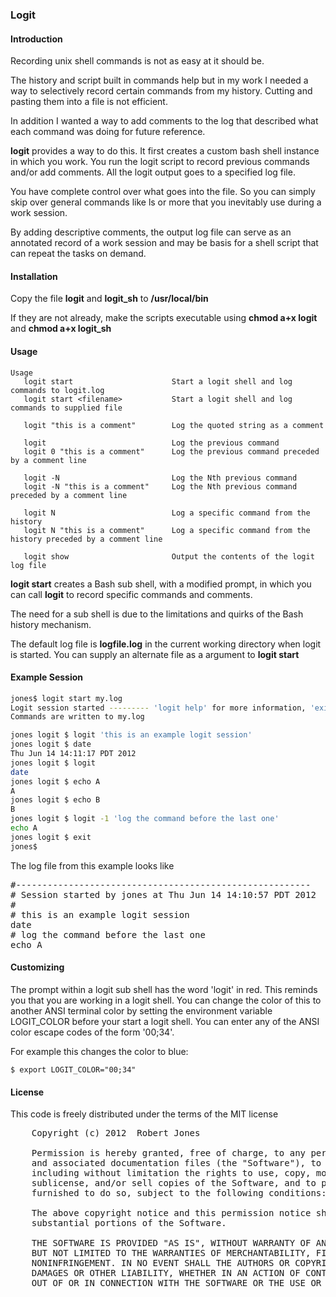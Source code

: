 ### Logit

#### Introduction

Recording unix shell commands is not as easy at it should be. 

The history and script built in commands help but in my work I needed a way to selectively record 
certain commands from my history. Cutting and pasting them into a file is not efficient. 

In addition I wanted a way to add comments to the log that described what each command was doing for future reference.

__logit__ provides a way to do this. It first creates a custom bash shell instance in which you work. You run the logit
script to record previous commands and/or add comments. All the logit output goes to a specified log file.

You have complete control over what goes into the file. So you can simply skip over general commands like 
ls or more that you inevitably use during a work session.

By adding descriptive comments, the output log file can serve as an annotated record of a work session and may be basis
for a shell script that can repeat the tasks on demand.

#### Installation

Copy the file __logit__ and __logit_sh__ to __/usr/local/bin__

If they are not already, make the scripts executable using __chmod a+x logit__ and __chmod a+x logit_sh__

#### Usage

```shell
Usage
   logit start                      Start a logit shell and log commands to logit.log
   logit start <filename>           Start a logit shell and log commands to supplied file

   logit "this is a comment"        Log the quoted string as a comment

   logit                            Log the previous command
   logit 0 "this is a comment"      Log the previous command preceded by a comment line

   logit -N                         Log the Nth previous command
   logit -N "this is a comment"     Log the Nth previous command preceded by a comment line

   logit N                          Log a specific command from the history
   logit N "this is a comment"      Log a specific command from the history preceded by a comment line

   logit show                       Output the contents of the logit log file
```

__logit start__ creates a Bash sub shell, with a modified prompt, in which you can call __logit__ to record specific commands and comments.

The need for a sub shell is due to the limitations and quirks of the Bash history mechanism.

The default log file is __logfile.log__ in the current working directory when logit is started. You can supply an alternate file
as a argument to __logit start__


#### Example Session

```bash
jones$ logit start my.log
Logit session started --------- 'logit help' for more information, 'exit' to end session
Commands are written to my.log

jones logit $ logit 'this is an example logit session'
jones logit $ date
Thu Jun 14 14:11:17 PDT 2012
jones logit $ logit
date
jones logit $ echo A
A
jones logit $ echo B
B
jones logit $ logit -1 'log the command before the last one'
echo A
jones logit $ exit
jones$
```


The log file from this example looks like
<pre>
#--------------------------------------------------------
# Session started by jones at Thu Jun 14 14:10:57 PDT 2012
#
# this is an example logit session
date
# log the command before the last one
echo A
</pre>


#### Customizing

The prompt within a logit sub shell has the word 'logit' in red. This reminds you that you are working in a logit shell.
You can change the color of this to another ANSI terminal color by setting the environment variable LOGIT_COLOR before
your start a logit shell. You can enter any of the ANSI color escape codes of the form '00;34'.

For example this changes the color to blue:
```shell
$ export LOGIT_COLOR="00;34"
```


#### License

This code is freely distributed under the terms of the MIT license

<pre>
	Copyright (c) 2012  Robert Jones

	Permission is hereby granted, free of charge, to any person obtaining a copy of this software 
	and associated documentation files (the "Software"), to deal in the Software without restriction,
	including without limitation the rights to use, copy, modify, merge, publish, distribute, 
	sublicense, and/or sell copies of the Software, and to permit persons to whom the Software is 
	furnished to do so, subject to the following conditions:

	The above copyright notice and this permission notice shall be included in all copies or 
	substantial portions of the Software.

	THE SOFTWARE IS PROVIDED "AS IS", WITHOUT WARRANTY OF ANY KIND, EXPRESS OR IMPLIED, INCLUDING 
	BUT NOT LIMITED TO THE WARRANTIES OF MERCHANTABILITY, FITNESS FOR A PARTICULAR PURPOSE AND 
	NONINFRINGEMENT. IN NO EVENT SHALL THE AUTHORS OR COPYRIGHT HOLDERS BE LIABLE FOR ANY CLAIM, 
	DAMAGES OR OTHER LIABILITY, WHETHER IN AN ACTION OF CONTRACT, TORT OR OTHERWISE, ARISING FROM, 
	OUT OF OR IN CONNECTION WITH THE SOFTWARE OR THE USE OR OTHER DEALINGS IN THE SOFTWARE.
</pre>
